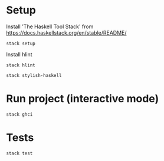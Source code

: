 # Setup
Install 'The Haskell Tool Stack' from https://docs.haskellstack.org/en/stable/README/
```
stack setup
```
Install hlint
```
stack hlint
```
```
stack stylish-haskell
```
# Run project (interactive mode)
```
stack ghci
```
# Tests
```
stack test
```